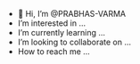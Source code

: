 - 👋 Hi, I’m @PRABHAS-VARMA
-  I’m interested in ...
-  I’m currently learning ...
-  I’m looking to collaborate on ...
-  How to reach me ...

<!---
PRABHAS-VARMA/PRABHAS-VARMA is a ✨ special ✨ repository because its `README.md` (this file) appears on your GitHub profile.
You can click the Preview link to take a look at your changes.
--->
